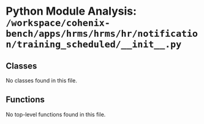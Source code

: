 # Python Module Analysis: `/workspace/cohenix-bench/apps/hrms/hrms/hr/notification/training_scheduled/__init__.py`

## Classes

No classes found in this file.


## Functions

No top-level functions found in this file.
